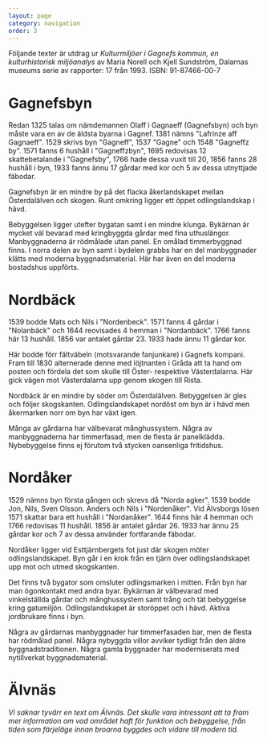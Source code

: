 ```yaml
---
layout: page
category: navigation
order: 3
---
```


Följande texter är utdrag ur *Kulturmiljöer i Gagnefs kommun, en kulturhistorisk miljöanalys* av Maria Norell och Kjell Sundström, Dalarnas museums serie av rapporter: 17 från 1993. ISBN: 91-87466-00-7

# Gagnefsbyn

Redan 1325 talas om nämdemannen Olaff i Gagnaeff (Gagnefsbyn) och byn måste vara en av de äldsta byarna i Gagnef. 1381 nämns "Lafrinze aff Gagnaeff". 1529 skrivs byn "Gagneff", 1537 "Gagne" och 1548 "Gagneffz by". 1571 fanns 6 hushåll i "Gagneffzbyn", 1695 redovisas 12 skattebetalande i "Gagnefsby", 1766 hade dessa vuxit till 20, 1856 fanns 28 hushåll i byn, 1933 fanns ännu 17 gårdar med kor och 5 av dessa utnyttjade fäbodar.

Gagnefsbyn är en mindre by på det flacka åkerlandskapet mellan Österdalälven och skogen. Runt omkring ligger ett öppet odlingslandskap i hävd.

Bebyggelsen ligger utefter bygatan samt i en mindre klunga. Bykärnan är mycket väl bevarad med kringbyggda gårdar med fina uthuslängor. Manbyggnaderna är rödmålade utan panel. En omålad timmerbyggnad finns. I norra delen av byn samt i bydelen grabbs har en del manbyggnader klätts med moderna byggnadsmaterial. Här har även en del moderna bostadshus uppförts.

# Nordbäck

1539 bodde Mats och Nils i "Nordenbeck". 1571 fanns 4 gårdar i "Nolanbäck" och 1644 reovisades 4 hemman i "Nordanbäck". 1766 fanns här 13 hushåll. 1856 var antalet gårdar 23. 1933 hade ännu 11 gårdar kor.

Här bodde förr fältväbeln (motsvarande fanjunkare) i Gagnefs kompani. Fram till 1830 alternerade denne med löjtnanten i Gråda att ta hand om posten och fördela det som skulle till Öster- respektive Västerdalarna. Här gick vägen mot Västerdalarna upp genom skogen till Rista.

Nordbäck är en mindre by söder om Österdalälven. Bebyggelsen är gles och följer skogskanten. Odlingslandskapet nordöst om byn är i hävd men åkermarken norr om byn har växt igen.

Många av gårdarna har välbevarat månghussystem. Några av manbyggnaderna har timmerfasad, men de flesta är panelklädda. Nybebyggelse finns ej förutom två stycken oansenliga fritidshus.

# Nordåker

1529 nämns byn första gången och skrevs då "Norda agker". 1539 bodde Jon, Nils, Sven Olsson. Anders och Nils i "Nordenåker". Vid Älvsborgs lösen 1571 skattar bara ett hushåll i "Nordanåker". 1644 finns här 4 hemman och 1766 redovisas 11 hushåll. 1856 är antalet gårdar 26. 1933 har ännu 25 gårdar kor och 7 av dessa använder fortfarande fäbodar.

Nordåker ligger vid Esttjärnbergets fot just där skogen möter odlingslandskapet. Byn går i en krok från en tjärn över odlingslandskapet upp mot och utmed skogskanten.

Det finns två bygator som omsluter odlingsmarken i mitten. Från byn har man ögonkontakt med andra byar. Bykärnan är välbevarad med vinkelställda gårdar och månghussystem samt trång och tät bebyggelse kring gatumiljön. Odlingslandskapet är storöppet och i hävd. Aktiva jordbrukare finns i byn.

Några av gårdarnas manbyggnader har timmerfasaden bar, men de flesta har rödmålad panel. Några nybyggda villor avviker tydligt från den äldre byggnadstraditionen. Några gamla byggnader har moderniserats med nytillverkat byggnadsmaterial.

# Älvnäs

*Vi saknar tyvärr en text om Älvnäs. Det skulle vara intressant att ta fram mer information om vad området haft för funktion och bebyggelse, från tiden som färjeläge innan broarna byggdes och vidare till modern tid.*
